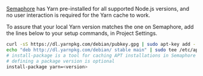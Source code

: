 [Semaphore](https://semaphoreci.com/) has Yarn pre-installed for all
supported Node.js versions, and no user interaction is required for the Yarn
cache to work.

To assure that your local Yarn version matches the one on Semaphore, add the
lines below to your setup commands, in Project Settings.

```sh
curl -sS https://dl.yarnpkg.com/debian/pubkey.gpg | sudo apt-key add -
echo "deb http://dl.yarnpkg.com/debian/ stable main" | sudo tee /etc/apt/sources.list.d/yarn.list
# install-package is a tool for caching APT installations in Semaphore
# defining a package version is optional
install-package yarn=<version>
```
